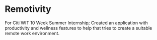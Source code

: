 # Remotivity
For Citi WIT 10 Week Summer Internship; Created an application with productivity and wellness features to help that tries to create a suitable remote work environment.
